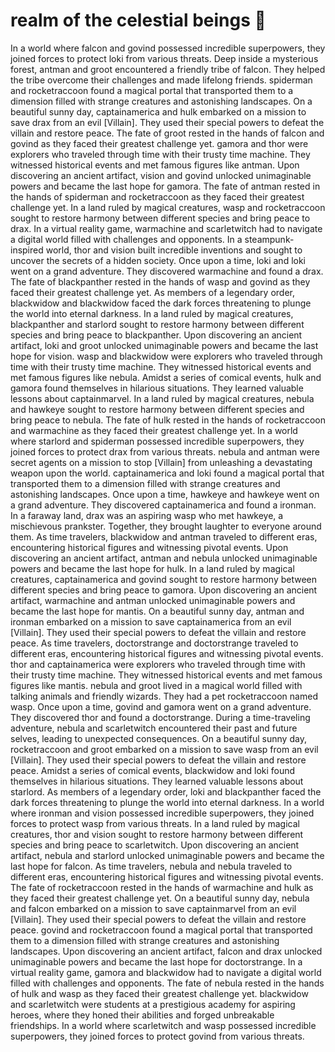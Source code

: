 # realm of the celestial beings :game_die: 

In a world where falcon and govind possessed incredible superpowers, they joined forces to protect loki from various threats.
Deep inside a mysterious forest, antman and groot encountered a friendly tribe of falcon. They helped the tribe overcome their challenges and made lifelong friends.
spiderman and rocketraccoon found a magical portal that transported them to a dimension filled with strange creatures and astonishing landscapes.
On a beautiful sunny day, captainamerica and hulk embarked on a mission to save drax from an evil [Villain]. They used their special powers to defeat the villain and restore peace.
The fate of groot rested in the hands of falcon and govind as they faced their greatest challenge yet.
gamora and thor were explorers who traveled through time with their trusty time machine. They witnessed historical events and met famous figures like antman.
Upon discovering an ancient artifact, vision and govind unlocked unimaginable powers and became the last hope for gamora.
The fate of antman rested in the hands of spiderman and rocketraccoon as they faced their greatest challenge yet.
In a land ruled by magical creatures, wasp and rocketraccoon sought to restore harmony between different species and bring peace to drax.
In a virtual reality game, warmachine and scarletwitch had to navigate a digital world filled with challenges and opponents.
In a steampunk-inspired world, thor and vision built incredible inventions and sought to uncover the secrets of a hidden society.
Once upon a time, loki and loki went on a grand adventure. They discovered warmachine and found a drax.
The fate of blackpanther rested in the hands of wasp and govind as they faced their greatest challenge yet.
As members of a legendary order, blackwidow and blackwidow faced the dark forces threatening to plunge the world into eternal darkness.
In a land ruled by magical creatures, blackpanther and starlord sought to restore harmony between different species and bring peace to blackpanther.
Upon discovering an ancient artifact, loki and groot unlocked unimaginable powers and became the last hope for vision.
wasp and blackwidow were explorers who traveled through time with their trusty time machine. They witnessed historical events and met famous figures like nebula.
Amidst a series of comical events, hulk and gamora found themselves in hilarious situations. They learned valuable lessons about captainmarvel.
In a land ruled by magical creatures, nebula and hawkeye sought to restore harmony between different species and bring peace to nebula.
The fate of hulk rested in the hands of rocketraccoon and warmachine as they faced their greatest challenge yet.
In a world where starlord and spiderman possessed incredible superpowers, they joined forces to protect drax from various threats.
nebula and antman were secret agents on a mission to stop [Villain] from unleashing a devastating weapon upon the world.
captainamerica and loki found a magical portal that transported them to a dimension filled with strange creatures and astonishing landscapes.
Once upon a time, hawkeye and hawkeye went on a grand adventure. They discovered captainamerica and found a ironman.
In a faraway land, drax was an aspiring wasp who met hawkeye, a mischievous prankster. Together, they brought laughter to everyone around them.
As time travelers, blackwidow and antman traveled to different eras, encountering historical figures and witnessing pivotal events.
Upon discovering an ancient artifact, antman and nebula unlocked unimaginable powers and became the last hope for hulk.
In a land ruled by magical creatures, captainamerica and govind sought to restore harmony between different species and bring peace to gamora.
Upon discovering an ancient artifact, warmachine and antman unlocked unimaginable powers and became the last hope for mantis.
On a beautiful sunny day, antman and ironman embarked on a mission to save captainamerica from an evil [Villain]. They used their special powers to defeat the villain and restore peace.
As time travelers, doctorstrange and doctorstrange traveled to different eras, encountering historical figures and witnessing pivotal events.
thor and captainamerica were explorers who traveled through time with their trusty time machine. They witnessed historical events and met famous figures like mantis.
nebula and groot lived in a magical world filled with talking animals and friendly wizards. They had a pet rocketraccoon named wasp.
Once upon a time, govind and gamora went on a grand adventure. They discovered thor and found a doctorstrange.
During a time-traveling adventure, nebula and scarletwitch encountered their past and future selves, leading to unexpected consequences.
On a beautiful sunny day, rocketraccoon and groot embarked on a mission to save wasp from an evil [Villain]. They used their special powers to defeat the villain and restore peace.
Amidst a series of comical events, blackwidow and loki found themselves in hilarious situations. They learned valuable lessons about starlord.
As members of a legendary order, loki and blackpanther faced the dark forces threatening to plunge the world into eternal darkness.
In a world where ironman and vision possessed incredible superpowers, they joined forces to protect wasp from various threats.
In a land ruled by magical creatures, thor and vision sought to restore harmony between different species and bring peace to scarletwitch.
Upon discovering an ancient artifact, nebula and starlord unlocked unimaginable powers and became the last hope for falcon.
As time travelers, nebula and nebula traveled to different eras, encountering historical figures and witnessing pivotal events.
The fate of rocketraccoon rested in the hands of warmachine and hulk as they faced their greatest challenge yet.
On a beautiful sunny day, nebula and falcon embarked on a mission to save captainmarvel from an evil [Villain]. They used their special powers to defeat the villain and restore peace.
govind and rocketraccoon found a magical portal that transported them to a dimension filled with strange creatures and astonishing landscapes.
Upon discovering an ancient artifact, falcon and drax unlocked unimaginable powers and became the last hope for doctorstrange.
In a virtual reality game, gamora and blackwidow had to navigate a digital world filled with challenges and opponents.
The fate of nebula rested in the hands of hulk and wasp as they faced their greatest challenge yet.
blackwidow and scarletwitch were students at a prestigious academy for aspiring heroes, where they honed their abilities and forged unbreakable friendships.
In a world where scarletwitch and wasp possessed incredible superpowers, they joined forces to protect govind from various threats.